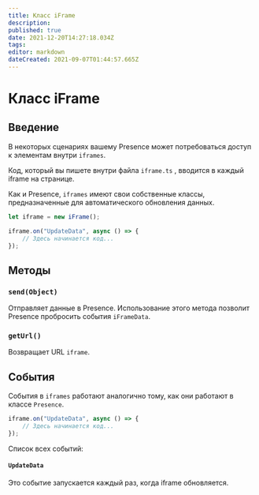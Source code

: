 ```yaml
---
title: Класс iFrame
description:
published: true
date: 2021-12-20T14:27:18.034Z
tags:
editor: markdown
dateCreated: 2021-09-07T01:44:57.665Z
---
```


# Класс iFrame

## Введение

В некоторых сценариях вашему Presence может потребоваться доступ к элементам внутри `iframes`.

Код, который вы пишете внутри файла `iframe.ts` , вводится в каждый iframe на странице.

Как и Presence, `iframes` имеют свои собственные классы, предназначенные для автоматического обновления данных.

```ts
let iframe = new iFrame();

iframe.on("UpdateData", async () => {
    // Здесь начинается код...
});
```

## Методы

### `send(Object)`
Отправляет данные в Presence. Использование этого метода позволит Presence пробросить события `iFrameData`.

### `getUrl()`
Возвращает URL `iframe`.

## События
События в `iframes` работают аналогично тому, как они работают в классе `Presence`.

```ts
iframe.on("UpdateData", async () => {
    // Здесь начинается код...
});
```

Список всех событий:

#### `UpdateData`

Это событие запускается каждый раз, когда iframe обновляется.
